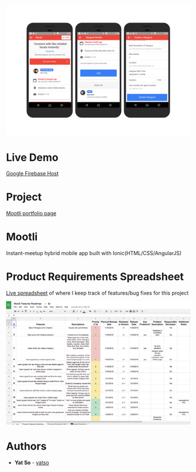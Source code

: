<a href="https://mootli-c5f77.firebaseapp.com/"><img src="images/mootli-screenshot.png" width="600px">
</a>

# Live Demo

[Google Firebase Host](https://mootli-c5f77.firebaseapp.com)

# Project

[Mootli portfolio page](https://yatso.me/mootli.html)

# Mootli

Instant-meetup hybrid mobile app built with Ionic(HTML/CSS/AngularJS) 

# Product Requirements Spreadsheet

[Live spreadsheet](https://docs.google.com/spreadsheets/d/1GaF2uSGtYqp_x7WCN6OPS8zzinh-zz7LESXUQ58sB8k/edit?usp=sharing) of where I keep track of features/bug fixes for this project

<img src="images/mootli-spreadsheet-ss.png" width="600px">

# Authors

* **Yat So**  - [yatso](https://github.com/yatso)
